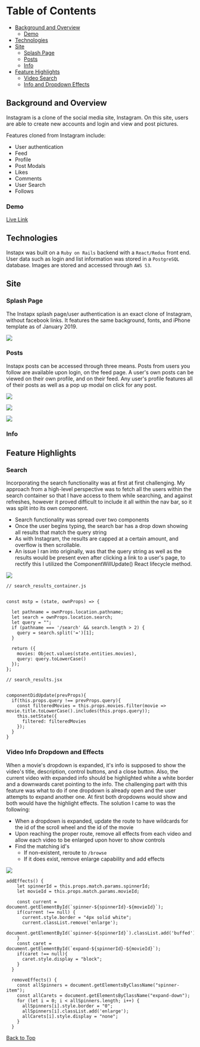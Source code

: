 [](s3://instapx-dev/instapx.png)

# Table of Contents
- [Background and Overview](#background-and-overview)
  - [Demo](#demo)
- [Technologies](#technologies)
- [Site](#site)
  - [Splash Page](#splash-page)
  - [Posts](#posts)
  - [Info](#info)
- [Feature Highlights](#feature-highlights)
  - [Video Search](#video-search)
  - [Info and Dropdown Effects](#video-info-dropdown-and-effects)

## Background and Overview

Instagram is a clone of the social media site, Instagram. On this site, users are able to create new accounts and login and view and post pictures.

Features cloned from Instagram include:
* User authentication
* Feed
* Profile
* Post Modals
* Likes
* Comments
* User Search
* Follows



### Demo
[Live Link](https://instapx.herokuapp.com/#/)

## Technologies

Instapx was built on a `Ruby on Rails` backend with a `React/Redux` front end. User data such as login and list information was stored in a `PostgreSQL` database. Images are stored and accessed through `AWS S3`. 

## Site

### Splash Page

The Instapx splash page/user authentication is an exact clone of Instagram, without facebook links. It features the same background, fonts, and iPhone template as of January 2019.

![](./images/r-splash.png)


### Posts

Instapx posts can be accessed through three means. Posts from users you follow are available upon login, on the feed page. A user's own posts can be viewed on their own profile, and on their feed. Any user's profile features all of their posts as well as a pop up modal on click for any post.

![](./images/r-feed.png)

![](./images/r-user-profile.png)

![](./images/r-post-modal.png)


### Info


## Feature Highlights

### Search

Incorporating the search functionality was at first at first challenging. My approach from a high-level perspective was to fetch all the users within the search container so that I have access to them while searching, and against refreshes, however it proved difficult to include it all within the nav bar, so it was split into its own component. 

* Search functionality was spread over two components
* Once the user begins typing, the search bar has a drop down showing all results that match the query string
* As with Instagram, the results are capped at a certain amount, and overflow is then scrollable. 
* An issue I ran into originally, was that the query string as well as the results would be present even after clicking a link to a user's page, to rectify this I utilized the ComponentWillUpdate() React lifecycle method. 


![](./screenshots/r-search-bar.png)

```
// search_results_container.js


const mstp = (state, ownProps) => {

  let pathname = ownProps.location.pathname;
  let search = ownProps.location.search;
  let query = "";
  if (pathname === '/search' && search.length > 2) {
    query = search.split('=')[1];
  }

  return ({
    movies: Object.values(state.entities.movies),
    query: query.toLowerCase()
  });
};
```
```
// search_results.jsx


componentDidUpdate(prevProps){
  if(this.props.query !== prevProps.query){
    const filteredMovies = this.props.movies.filter(movie => movie.title.toLowerCase().includes(this.props.query));
    this.setState({
      filtered: filteredMovies
    });
  }
}
```

### Video Info Dropdown and Effects

When a movie's dropdown is expanded, it's info is supposed to show the video's title, description, control buttons, and a close button. Also, the current video with expanded info should be highlighted white a white border and a downwards caret pointing to the info. The challenging part with this feature was what to do if one dropdown is already open and the user attempts to expand another one. At first both dropdowns would show and both would have the highlight effects. The solution I came to was the following:
* When a dropdown is expanded, update the route to have wildcards for the id of the scroll wheel and the id of the movie
* Upon reaching the proper route, remove all effects from each video and allow each video to be enlarged upon hover to show controls
* Find the matching id's
  * If non-existent, reroute to `/browse`
  * If it does exist, remove enlarge capability and add effects

![](./screenshots/info.png)

```
addEffects() {
    let spinnerId = this.props.match.params.spinnerId;
    let movieId = this.props.match.params.movieId;
    
    const current = document.getElementById(`spinner-${spinnerId}-${movieId}`);
    if(current !== null) {
      current.style.border = "4px solid white";
      current.classList.remove('enlarge');
      document.getElementById(`spinner-${spinnerId}`).classList.add('buffed');
    }
    const caret = document.getElementById(`expand-${spinnerId}-${movieId}`);
    if(caret !== null){
      caret.style.display = "block";
    }
  }

  removeEffects() {
    const allSpinners = document.getElementsByClassName("spinner-item");
    const allCarets = document.getElementsByClassName("expand-down");
    for (let i = 0; i < allSpinners.length; i++) {
      allSpinners[i].style.border = "0";
      allSpinners[i].classList.add('enlarge');
      allCarets[i].style.display = "none";
    }
  }
```


[Back to Top](#)